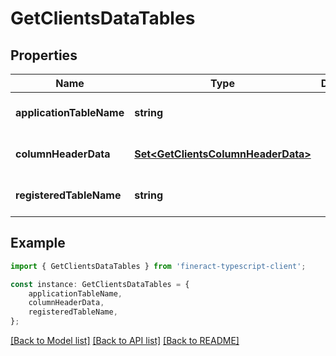 # GetClientsDataTables


## Properties

Name | Type | Description | Notes
------------ | ------------- | ------------- | -------------
**applicationTableName** | **string** |  | [optional] [default to undefined]
**columnHeaderData** | [**Set&lt;GetClientsColumnHeaderData&gt;**](GetClientsColumnHeaderData.md) |  | [optional] [default to undefined]
**registeredTableName** | **string** |  | [optional] [default to undefined]

## Example

```typescript
import { GetClientsDataTables } from 'fineract-typescript-client';

const instance: GetClientsDataTables = {
    applicationTableName,
    columnHeaderData,
    registeredTableName,
};
```

[[Back to Model list]](../README.md#documentation-for-models) [[Back to API list]](../README.md#documentation-for-api-endpoints) [[Back to README]](../README.md)
